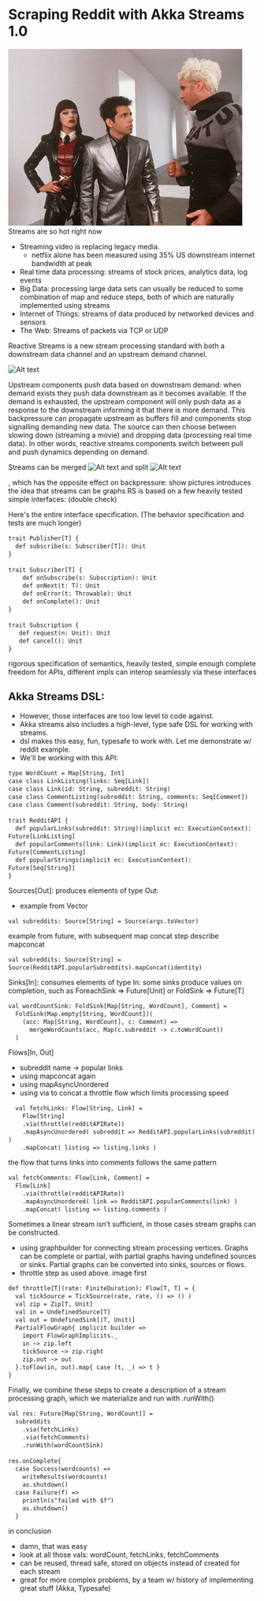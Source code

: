 Scraping Reddit with Akka Streams 1.0
=====================================

![Alt text](img/mugatu_streams.jpg "Optional Title")
Streams are so hot right now


- Streaming video is replacing legacy media.
    + netflix alone has been measured using 35% US downstream internet bandwidth at peak
- Real time data processing: streams of stock prices, analytics data, log events
- Big Data: processing large data sets can usually be reduced to some combination of map and reduce steps, both of which are naturally implemented using streams
- Internet of Things: streams of data produced by networked devices and sensors
- The Web: Streams of packets via TCP or UDP


Reactive Streams is a new stream processing standard with both a downstream data channel and an upstream demand channel. 

![Alt text](img/stream "Optional Title")

Upstream components push data based on downstream demand: when demand exists they push data downstream as it becomes available. If the demand is exhausted, the upstream component will only push data as a response to the downstream informing it that there is more demand. This backpressure can propagate upstream as buffers fill and components stop signalling demanding new data. The source can then choose between slowing down (streaming a movie) and dropping data (processing real time data). In other words, reactive streams components switch between pull and push dynamics depending on demand.

Streams can be merged
![Alt text](img/merge "Optional Title")
and split
![Alt text](img/split "Optional Title")

, which has the opposite effect on backpressure:
show pictures
introduces the idea that streams can be graphs
RS is based on a few heavily tested simple interfaces: (double check)

Here's the entire interface specification. (The behavior specification and tests are much longer)

```
trait Publisher[T] {
  def subscribe(s: Subscriber[T]): Unit
}

trait Subscriber[T] {
    def onSubscribe(s: Subscription): Unit
    def onNext(t: T): Unit
    def onError(t: Throwable): Unit
    def onComplete(): Unit
}

trait Subscription {
   def request(n: Unit): Unit
   def cancel(): Unit
}
```

rigorous specification of semantics, heavily tested, simple enough complete freedom for APIs, different impls can interop seamlessly via these interfaces

Akka Streams DSL:
--------------------------

- However, those interfaces are too low level to code against.
- Akka streams also includes a high-level, type safe DSL for working with streams.
- dsl makes this easy, fun, typesafe to work with. Let me demonstrate w/ reddit example.
- We'll be working with this API:
```
type WordCount = Map[String, Int]
case class LinkListing(links: Seq[Link])
case class Link(id: String, subreddit: String)
case class CommentListing(subreddit: String, comments: Seq[Comment])
case class Comment(subreddit: String, body: String)

trait RedditAPI {
  def popularLinks(subreddit: String)(implicit ec: ExecutionContext): Future[LinkListing]
  def popularComments(link: Link)(implicit ec: ExecutionContext): Future[CommentListing]
  def popularStrings(implicit ec: ExecutionContext): Future[Seq[String]]
}
```

Sources[Out]: produces elements of type Out:
- example from Vector
```
val subreddits: Source[String] = Source(args.toVector)
```

example from future, with subsequent map concat step
describe mapconcat
```
val subreddits: Source[String] = Source(RedditAPI.popularSubreddits).mapConcat(identity)
```


Sinks[In]: consumes elements of type In:
some sinks produce values on completion, such as ForeachSink => Future[Unit] or FoldSink => Future[T]

```
val wordCountSink: FoldSink[Map[String, WordCount], Comment] =
  FoldSink(Map.empty[String, WordCount])( 
    (acc: Map[String, WordCount], c: Comment) => 
      mergeWordCounts(acc, Map(c.subreddit -> c.toWordCount))
  )
```

Flows[In, Out]
- subreddit name -> popular links
- using mapconcat again
- using mapAsyncUnordered
- using via to concat a throttle flow which limits processing speed

```
  val fetchLinks: Flow[String, Link] =
    Flow[String]
    .via(throttle(redditAPIRate))
    .mapAsyncUnordered( subreddit => RedditAPI.popularLinks(subreddit) )
    .mapConcat( listing => listing.links )
```

the flow that turns links into comments follows the same pattern

```
val fetchComments: Flow[Link, Comment] =
  Flow[Link]
    .via(throttle(redditAPIRate))
    .mapAsyncUnordered( link => RedditAPI.popularComments(link) )
    .mapConcat( listing => listing.comments )
```



Sometimes a linear stream isn't sufficient, in those cases stream graphs can be constructed.
 - using graphbuilder for connecting stream processing vertices. Graphs can be complete or partial, with partial graphs having undefined sources or sinks. Partial graphs can be converted into sinks, sources or flows.
 - throttle step as used above. image first

```
def throttle[T](rate: FiniteDuration): Flow[T, T] = {
  val tickSource = TickSource(rate, rate, () => () )
  val zip = Zip[T, Unit]
  val in = UndefinedSource[T]
  val out = UndefinedSink[(T, Unit)]
  PartialFlowGraph{ implicit builder =>
    import FlowGraphImplicits._
    in ~> zip.left
    tickSource ~> zip.right
    zip.out ~> out
  }.toFlow(in, out).map{ case (t, _) => t }
}
```


Finally, we combine these steps to create a description of a stream processing graph, which we materialize and run with .runWith()

```
val res: Future[Map[String, WordCount]] =
  subreddits
    .via(fetchLinks)
    .via(fetchComments)
    .runWith(wordCountSink)

res.onComplete{
  case Success(wordcounts) =>
    writeResults(wordcounts)
    as.shutdown()
  case Failure(f) =>
    println(s"failed with $f")
    as.shutdown()
  }
```


in conclusion
- damn, that was easy
- look at all those vals: wordCount, fetchLinks, fetchComments
- can be reused, thread safe, stored on objects instead of created for each stream
- great for more complex problems, by a team w/ history of implementing great stuff (Akka, Typesafe)
